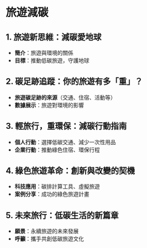 # 旅遊減碳

## 1. 旅遊新思維：減碳愛地球  
- **簡介**：旅遊與環境的關係  
- **目標**：推動低碳旅遊，守護地球  

## 2. 碳足跡追蹤：你的旅遊有多「重」？  
- **旅遊碳足跡的來源**（交通、住宿、活動等）  
- **數據展示**：旅遊對環境的影響  

## 3. 輕旅行，重環保：減碳行動指南  
- **個人行動**：選擇低碳交通、減少一次性用品  
- **企業行動**：推動綠色住宿、環保行程  

## 4. 綠色旅遊革命：創新與改變的契機  
- **科技應用**：碳排計算工具、虛擬旅遊  
- **案例分享**：成功的綠色旅遊計畫  

## 5. 未來旅行：低碳生活的新篇章  
- **願景**：永續旅遊的未來發展  
- **呼籲**：攜手共創低碳旅遊文化 
